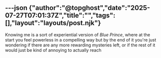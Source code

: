 ---json
{"author":"@topghost","date":"2025-07-27T07:01:37Z","title":"","tags":[],"layout":"layouts/post.njk"}
---
Knowing me is a sort of experiential version of _Blue Prince_, where at the start you feel powerless in a compelling way but by the end of it you&#x27;re just wondering if there are any more rewarding mysteries left, or if the rest of it would just be kind of annoying to actually reach
